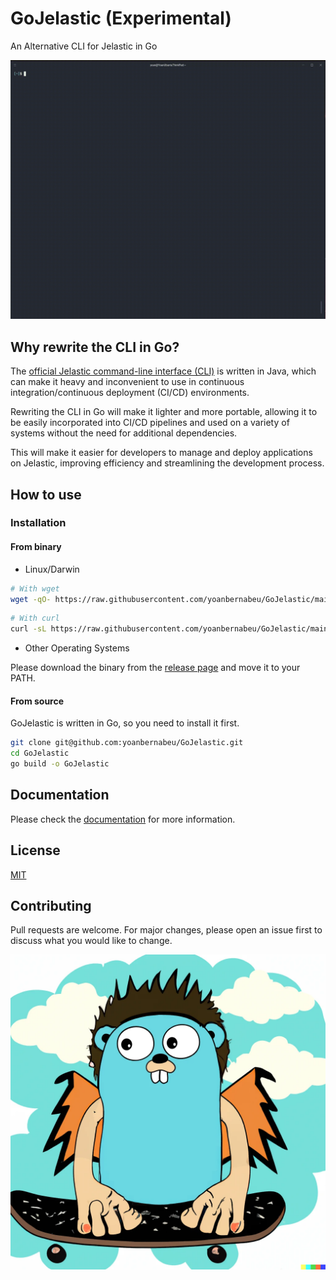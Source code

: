 # GoJelastic (Experimental)

An Alternative CLI for Jelastic in Go

![Screenshot](readme.gif)

## Why rewrite the CLI in Go?

The [official Jelastic command-line interface (CLI)](https://www.virtuozzo.com/application-platform-docs/cli/) is written in Java, which can make it heavy and inconvenient to use in continuous integration/continuous deployment (CI/CD) environments.

Rewriting the CLI in Go will make it lighter and more portable, allowing it to be easily incorporated into CI/CD pipelines and used on a variety of systems without the need for additional dependencies.

This will make it easier for developers to manage and deploy applications on Jelastic, improving efficiency and streamlining the development process.

## How to use

### Installation

#### From binary

* Linux/Darwin

```bash
# With wget
wget -qO- https://raw.githubusercontent.com/yoanbernabeu/GoJelastic/main/install.sh | bash
```

```bash
# With curl
curl -sL https://raw.githubusercontent.com/yoanbernabeu/GoJelastic/main/install.sh | bash
```

* Other Operating Systems

Please download the binary from the [release page](https://github.com/yoanbernabeu/GoJelastic/releases) and move it to your PATH.

#### From source

GoJelastic is written in Go, so you need to install it first.

```bash
git clone git@github.com:yoanbernabeu/GoJelastic.git
cd GoJelastic
go build -o GoJelastic
```

## Documentation

Please check the [documentation](documentation/GoJelastic) for more information.

## License

[MIT](LICENSE)

## Contributing

Pull requests are welcome. For major changes, please open an issue first to discuss what you would like to change.

![GoJelastic Logo](GoJelastic.png)
